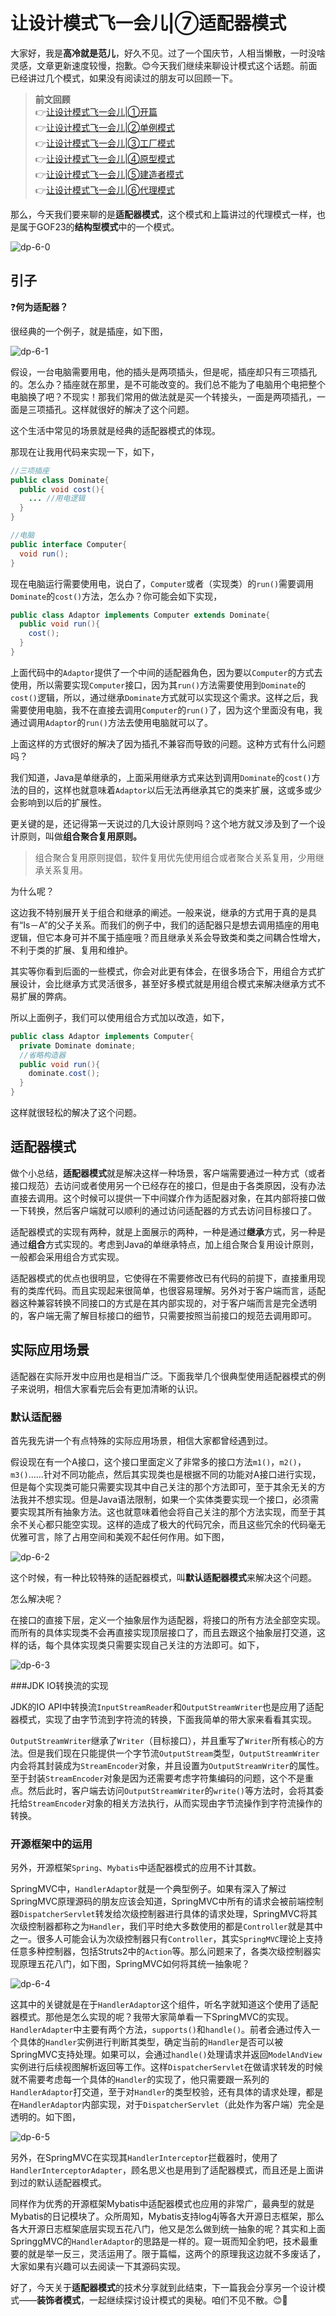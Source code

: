 # 让设计模式飞一会儿|⑦适配器模式

大家好，我是**高冷就是范儿**，好久不见。过了一个国庆节，人相当懒散，一时没啥灵感，文章更新速度较慢，抱歉。😊今天我们继续来聊设计模式这个话题。前面已经讲过几个模式，如果没有阅读过的朋友可以回顾一下。

> **前文回顾**  
> 👉[让设计模式飞一会儿|①开篇](让设计模式飞一会儿|①开篇.md)  
> 👉[让设计模式飞一会儿|②单例模式](让设计模式飞一会儿|②单例模式.md)   
> 👉[让设计模式飞一会儿|③工厂模式](让设计模式飞一会儿|③工厂模式.md)   
> 👉[让设计模式飞一会儿|④原型模式](让设计模式飞一会儿|④原型模式.md)   
> 👉[让设计模式飞一会儿|⑤建造者模式](让设计模式飞一会儿|⑤建造者模式.md)  
> 👉[让设计模式飞一会儿|⑥代理模式](让设计模式飞一会儿|⑥代理模式.md)  

那么，今天我们要来聊的是**适配器模式**，这个模式和上篇讲过的代理模式一样，也是属于GOF23的**结构型模式**中的一个模式。

![dp-6-0](assets/6/dp-6-0.png)

## 引子

❓**何为适配器？**

很经典的一个例子，就是插座，如下图，

![dp-6-1](assets/6/dp-6-1.png)

假设，一台电脑需要用电，他的插头是两项插头，但是呢，插座却只有三项插孔的。怎么办？插座就在那里，是不可能改变的。我们总不能为了电脑用个电把整个电脑换了吧？不现实！那我们常用的做法就是买一个转接头，一面是两项插孔，一面是三项插孔。这样就很好的解决了这个问题。

这个生活中常见的场景就是经典的适配器模式的体现。

那现在让我用代码来实现一下，如下，

```java
//三项插座
public class Dominate{
  public void cost(){
    ... //用电逻辑
  }
}

//电脑
public interface Computer{
  void run();
}
```

现在电脑运行需要使用电，说白了，`Computer`或者（实现类）的`run()`需要调用`Dominate`的`cost()`方法，怎么办？你可能会如下实现，

```java
public class Adaptor implements Computer extends Dominate{
  public void run(){
    cost();
  }
}
```

上面代码中的`Adaptor`提供了一个中间的适配器角色，因为要以`Computer`的方式去使用，所以需要实现`Computer`接口，因为其`run()`方法需要使用到`Dominate`的`cost()`逻辑，所以，通过继承`Dominate`方式就可以实现这个需求。这样之后，我需要使用电脑，我不在直接去调用`Computer`的`run()`了，因为这个里面没有电，我通过调用`Adaptor`的`run()`方法去使用电脑就可以了。

上面这样的方式很好的解决了因为插孔不兼容而导致的问题。这种方式有什么问题吗？

我们知道，Java是单继承的，上面采用继承方式来达到调用`Dominate`的`cost()`方法的目的，这样也就意味着`Adaptor`以后无法再继承其它的类来扩展，这或多或少会影响到以后的扩展性。

更关键的是，还记得第一天说过的几大设计原则吗？这个地方就又涉及到了一个设计原则，叫做**组合聚合复用原则。**

> 组合聚合复用原则提倡，软件复用优先使用组合或者聚合关系复用，少用继承关系复用。

为什么呢？

这边我不特别展开关于组合和继承的阐述。一般来说，继承的方式用于真的是具有“Is－A”的父子关系。而我们的例子中，我们的适配器只是想去调用插座的用电逻辑，但它本身可并不属于插座哦？而且继承关系会导致类和类之间耦合性增大，不利于类的扩展、复用和维护。

其实等你看到后面的一些模式，你会对此更有体会，在很多场合下，用组合方式扩展设计，会比继承方式灵活很多，甚至好多模式就是用组合模式来解决继承方式不易扩展的弊病。

所以上面例子，我们可以使用组合方式加以改造，如下，

```java
public class Adaptor implements Computer{
  private Dominate dominate;
  //省略构造器
  public void run(){
    dominate.cost();
  }
}
```

这样就很轻松的解决了这个问题。

## 适配器模式

做个小总结，**适配器模式**就是解决这样一种场景，客户端需要通过一种方式（或者接口规范）去访问或者使用另一个已经存在的接口，但是由于各类原因，没有办法直接去调用。这个时候可以提供一下中间媒介作为适配器对象，在其内部将接口做一下转换，然后客户端就可以顺利的通过访问适配器的方式去访问目标接口了。

适配器模式的实现有两种，就是上面展示的两种，一种是通过**继承**方式，另一种是通过**组合**方式实现的。考虑到Java的单继承特点，加上组合聚合复用设计原则，一般都会采用组合方式实现。

适配器模式的优点也很明显，它使得在不需要修改已有代码的前提下，直接重用现有的类库代码。而且实现起来很简单，也很容易理解。另外对于客户端而言，适配器这种兼容转换不同接口的方式是在其内部实现的，对于客户端而言是完全透明的，客户端无需了解目标接口的细节，只需要按照当前接口的规范去调用即可。

## 实际应用场景

适配器在实际开发中应用也是相当广泛。下面我举几个很典型使用适配器模式的例子来说明，相信大家看完后会有更加清晰的认识。

### 默认适配器

首先我先讲一个有点特殊的实际应用场景，相信大家都曾经遇到过。

假设现在有一个A接口，这个接口里面定义了非常多的接口方法`m1()`，`m2()`，`m3()`......针对不同功能点，然后其实现类也是根据不同的功能对A接口进行实现，但是每个实现类可能只需要实现其中自己关注的那个方法即可，至于其余无关的方法我并不想实现。但是Java语法限制，如果一个实体类要实现一个接口，必须需要实现其所有抽象方法。这也就意味着他会将自己关注的那个方法实现，而至于其余不关心都只能空实现。这样的造成了极大的代码冗余，而且这些冗余的代码毫无优雅可言，除了占用空间和美观不起任何作用。如下图，

![dp-6-2](assets/6/dp-6-2.jpg)

这个时候，有一种比较特殊的适配器模式，叫**默认适配器模式**来解决这个问题。

怎么解决呢？

在接口的直接下层，定义一个抽象层作为适配器，将接口的所有方法全部空实现。而所有的具体实现类不会再直接实现顶层接口了，而且去跟这个抽象层打交道，这样的话，每个具体实现类只需要实现自己关注的方法即可。如下，

![dp-6-3](assets/6/dp-6-3.jpg)

###JDK IO转换流的实现

JDK的IO API中转换流`InputStreamReader`和`OutputStreamWriter`也是应用了适配器模式，实现了由字节流到字符流的转换，下面我简单的带大家来看看其实现。

`OutputStreamWriter`继承了`Writer`（目标接口），并且重写了`Writer`所有核心的方法。但是我们现在只能提供一个字节流`OutputStream`类型，`OutputStreamWriter`内会将其封装成为`StreamEncoder`对象，并且设置为`OutputStreamWriter`的属性。至于封装`StreamEncoder`对象是因为还需要考虑字符集编码的问题，这个不是重点。然后此时，客户端去访问`OutputStreamWriter`的`write()`等方法时，会将其委托给`StreamEncoder`对象的相关方法执行，从而实现由字节流操作到字符流操作的转换。

### 开源框架中的运用

另外，开源框架`Spring`、`Mybatis`中适配器模式的应用不计其数。

SpringMVC中，`HandlerAdaptor`就是一个典型例子。如果有深入了解过SpringMVC原理源码的朋友应该会知道，SpringMVC中所有的请求会被前端控制器`DispatcherServlet`转发给次级控制器进行具体的请求处理，SpringMVC将其次级控制器都称之为`Handler`，我们平时绝大多数使用的都是`Controller`就是其中之一。很多人可能会认为次级控制器只有`Controller`，其实`SpringMVC`理论上支持任意多种控制器，包括Struts2中的`Action`等。那么问题来了，各类次级控制器实现原理五花八门，如下图，SpringMVC如何将其统一抽象呢？

![dp-6-4](assets/6/dp-6-4.jpg)

这其中的关键就是在于`HandlerAdaptor`这个组件，听名字就知道这个使用了适配器模式。那他是怎么实现的呢？我带大家简单看一下SpringMVC的实现。`HandlerAdapter`中主要有两个方法，`supports()`和`handle()`。前者会通过传入一个具体的`Handler`实例进行判断其类型，确定当前的`Handler`是否可以被SpringMVC支持处理。如果可以，会通过`handle()`处理请求并返回`ModelAndView`实例进行后续视图解析返回等工作。这样`DispatcherServlet`在做请求转发的时候就不需要考虑每一个具体的`Handler`的实现了，他只需要跟一系列的`HandlerAdaptor`打交道，至于对`Handler`的类型校验，还有具体的请求处理，都是在`HandlerAdaptor`内部实现，对于`DispatcherServlet`（此处作为客户端）完全是透明的。如下图，

![dp-6-5](assets/6/dp-6-5.jpg)

另外，在SpringMVC在实现其`HandlerInterceptor`拦截器时，使用了`HandlerInterceptorAdapter`，顾名思义也是用到了适配器模式，而且还是上面讲到过的默认适配器模式。

同样作为优秀的开源框架Mybatis中适配器模式也应用的非常广，最典型的就是Mybatis的日记模块了。众所周知，Mybatis支持log4j等各大开源日志框架，那么各大开源日志框架底层实现五花八门，他又是怎么做到统一抽象的呢？其实和上面SpringgMVC的`HandlerAdaptor`的思路是一样的。窥一斑而知全豹吧，技术最重要的就是举一反三，灵活运用了。限于篇幅，这两个的原理我这边就不多废话了，大家如果有兴趣可以去阅读一下其源码实现。

好了，今天关于**适配器模式**的技术分享就到此结束，下一篇我会分享另一个设计模式——**装饰者模式**，一起继续探讨设计模式的奥秘。咱们不见不散。😊👏




